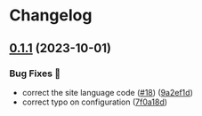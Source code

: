 # Changelog

## [0.1.1](https://github.com/hugomods/giscus/compare/v0.1.0...v0.1.1) (2023-10-01)


### Bug Fixes 🐞

* correct the site language code ([#18](https://github.com/hugomods/giscus/issues/18)) ([9a2ef1d](https://github.com/hugomods/giscus/commit/9a2ef1df1dec6dcc3fd0c94e510c5e2041838b20))
* correct typo on configuration ([7f0a18d](https://github.com/hugomods/giscus/commit/7f0a18d61d40be8c1c45b925b4d35ec1275dfec6))
